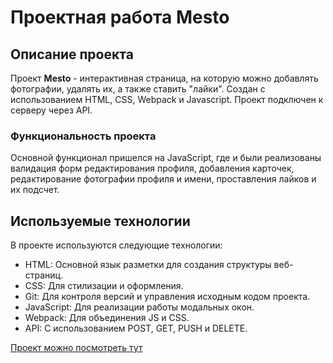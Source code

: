 # Проектная работа Mesto

## Описание проекта
Проект **Mesto** - интерактивная страница, на которую можно добавлять фотографии, удалять их, а также ставить "лайки". Создан с использованием HTML, CSS, Webpack и Javascript. Проект подключен к серверу через API.
### Функциональность проекта
Основной функционал пришелся на JavaScript, где и были реализованы валидация форм редактирования профиля, добавления карточек, редактирование фотографии профиля и имени, проставления лайков и их подсчет.
## Используемые технологии
В проекте используются следующие технологии:
* HTML: Основной язык разметки для создания структуры веб-страниц.
* CSS: Для стилизации и оформления.
* Git: Для контроля версий и управления исходным кодом проекта.
* JavaScript: Для реализации работы модальных окон.
* Webpack: Для объединения JS и CSS.
* API: С использованием POST, GET, PUSH и DELETE.

[Проект можно посмотреть тут](https://defaulterror-web.github.io/mesto-project/)